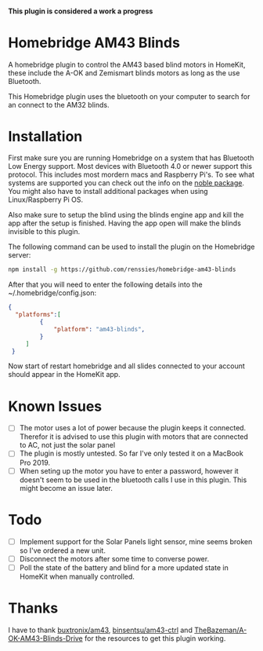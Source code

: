#### This plugin is considered a work a progress

# Homebridge AM43 Blinds 

A homebridge plugin to control the AM43 based blind motors in HomeKit, these include the A-OK and Zemismart blinds motors as long as the use Bluetooth. 

This Homebridge plugin uses the bluetooth on your computer to search for an connect to the AM32 blinds.

# Installation

First make sure you are running Homebridge on a system that has Bluetooth Low Energy support. Most devices with Bluetooth 4.0 or newer support this protocol. This includes most mordern macs and Raspberry Pi's. To see what systems are supported you can check out the info on the [noble package](https://github.com/abandonware/noble). You might also have to install additional packages when using Linux/Raspberry Pi OS.

Also make sure to setup the blind using the blinds engine app and kill the app after the setup is finished. Having the app open will make the blinds invisible to this plugin. 

The following command can be used to install the plugin on the Homebridge server:

```bash
npm install -g https://github.com/renssies/homebridge-am43-blinds
```

After that you will need to enter the following details into the ~/.homebridge/config.json:

```JSON
{
  "platforms":[
         {
             "platform": "am43-blinds",
         }
     ]
 }
```
Now start of restart homebridge and all slides connected to your account should appear in the HomeKit app. 

# Known Issues
- [ ] The motor uses a lot of power because the plugin keeps it connected. Therefor it is advised to use this plugin with motors that are connected to AC, not just the solar panel
- [ ] The plugin is mostly untested. So far I've only tested it on a MacBook Pro 2019. 
- [ ] When seting up the motor you have to enter a password, however it doesn't seem to be used in the bluetooth calls I use in this plugin. This might become an issue later.

# Todo
- [ ] Implement support for the Solar Panels light sensor, mine seems broken so I've ordered a new unit. 
- [ ] Disconnect the motors after some time to converse power.
- [ ] Poll the state of the battery and blind for a more updated state in HomeKit when manually controlled.

# Thanks

I have to thank [buxtronix/am43](https://github.com/buxtronix/am43), [binsentsu/am43-ctrl](https://github.com/binsentsu/am43-ctrl/) and [TheBazeman/A-OK-AM43-Blinds-Drive](https://github.com/TheBazeman/A-OK-AM43-Blinds-Drive) for the resources to get this plugin working. 
 
